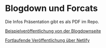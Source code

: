 # Blogdown und Forcats

Die Infos Präsentation gibt es als PDF im Repo.

[Beispielveröffentlichung von der Blogdownseite](https://tender-easley-e37bcf.netlify.com/)

[Fortlaufende Veröffentlichung über Netlify](https://www.netlify.com/)
